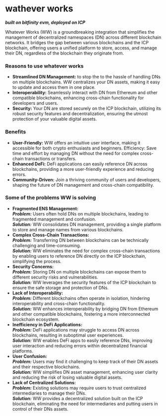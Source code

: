 # wathever works 
***built on bitfinity evm, deployed on ICP***

Whatever Works (WW) is a groundbreaking integration that simplifies the management of decentralized namespaces (DN) across different blockchain networks. It bridges the gap between various blockchains and the ICP blockchain, offering users a unified platform to store, access, and manage their DN, regardless of the blockchain they originate from.

### Reasons to use whatever works

- **Streamlined DN Management:** to stop the to the hassle of handling DNs on multiple blockchains. WW centralizes your DN assets, making it easy to update and access them in one place.
- **Interoperability:** Seamlessly interact with DN from Ethereum and other compatible blockchains, enhancing cross-chain functionality for developers and users.
- **Security:** Your DN are stored securely on the ICP blockchain, utilizing its robust security features and decentralization, ensuring the utmost protection of your valuable digital assets.


### Benefits

- **User-Friendly:** WW offers an intuitive user interface, making it accessible for both crypto enthusiasts and beginners.
Efficiency: Save time and effort by managing DN without the need for complex cross-chain transactions or transfers.
- **Enhanced DeFi:** DeFi applications can easily reference DN across blockchains, providing a more user-friendly experience and reducing errors.
- **Community-Driven:** Join a thriving community of users and developers, shaping the future of DN management and cross-chain compatibility.

### Some of the problems WW is solving 

- **Fragmented ENS Management:**
<br>***Problem:*** Users often hold DNs on multiple blockchains, leading to fragmented management and confusion.
<br>***Solution:*** WW consolidates DN management, providing a single platform to store and manage names from various blockchains.
- **Complex Cross-Chain Transactions:**
<br>***Problem:*** Transferring DN between blockchains can be technically challenging and time-consuming.
<br>***Solution:*** WW eliminates the need for complex cross-chain transactions by enabling users to reference DN directly on the ICP blockchain, simplifying the process.
- **Security Concerns:**
<br>***Problem:*** Storing DN on multiple blockchains can expose them to different security risks and vulnerabilities.
<br>***Solution:*** WW leverages the security features of the ICP blockchain to ensure the safe storage and protection of DNs.
- **Lack of Interoperability:**
<br>***Problem:*** Different blockchains often operate in isolation, hindering interoperability and cross-chain functionality.
<br>***Solution:*** WW enhances interoperability by bridging DN from Ethereum and other compatible blockchains, fostering a more interconnected blockchain ecosystem.
- **Inefficiency in DeFi Applications:**
<br>***Problem:*** DeFi applications may struggle to access DN across blockchains, resulting in suboptimal user experiences.
<br>***Solution:*** WW enables DeFi apps to easily reference DNs, improving user interaction and reducing errors within decentralized financial platforms.
- **User Confusion:**
<br>***Problem:*** Users may find it challenging to keep track of their DN assets and their respective blockchains.
<br>***Solution:*** WW simplifies DN asset management, enhancing user clarity and reducing the risk of losing valuable digital assets.
- **Lack of Centralized Solutions:**
<br>***Problem:*** Existing solutions may require users to trust centralized intermediaries to manage their DNs.
<br>***Solution:*** WW provides a decentralized solution built on the ICP blockchain, eliminating the need for intermediaries and putting users in control of their DNs assets.
